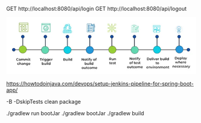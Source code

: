 GET http://localhost:8080/api/login
GET http://localhost:8080/api/logout

![img.png](img.png)

https://howtodoinjava.com/devops/setup-jenkins-pipeline-for-spring-boot-app/

-B -DskipTests clean package

./gradlew run bootJar
./gradlew bootJar
./gradlew build